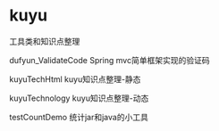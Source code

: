 # kuyu
工具类和知识点整理

dufyun_ValidateCode	 Spring mvc简单框架实现的验证码

kuyuTechHtml	kuyu知识点整理-静态

kuyuTechnology	kuyu知识点整理-动态

testCountDemo	统计jar和java的小工具